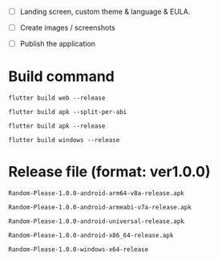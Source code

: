 
- [ ] Landing screen, custom theme & language & EULA.
- [ ] Create images / screenshots
- [ ] Publish the application


# Build command

```Web
flutter build web --release
```

```Android
flutter build apk --split-per-abi
```

```Android-Universal
flutter build apk --release
```

```Windows
flutter build windows --release
```

# Release file (format: ver1.0.0)

```
Random-Please-1.0.0-android-arm64-v8a-release.apk
```

```
Random-Please-1.0.0-android-armeabi-v7a-release.apk
```

```
Random-Please-1.0.0-android-universal-release.apk
```

```
Random-Please-1.0.0-android-x86_64-release.apk
```

```
Random-Please-1.0.0-windows-x64-release
```

